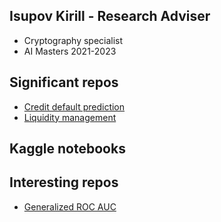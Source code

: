 ## Isupov Kirill - Research Adviser 
  * Cryptography specialist 
  * AI Masters 2021-2023

## Significant repos
  * [Credit default prediction][2]
  * [Liquidity management][1]

## Kaggle notebooks   

## Interesting repos
  * [Generalized ROC AUC][4]
<!---
  * [ARIMA, GARCH][3]
--->
[1]: https://github.com/thekirillisupov/liquidity-management2
[2]: https://github.com/thekirillisupov/AlfaPetProject
[3]: https://github.com/thekirillisupov/ARIMA-GARCH
[4]: https://github.com/thekirillisupov/Yandex-task

<!---
thekirillisupov/thekirillisupov is a ✨ special ✨ repository because its `README.md` (this file) appears on your GitHub profile.
You can click the Preview link to take a look at your changes.
--->
